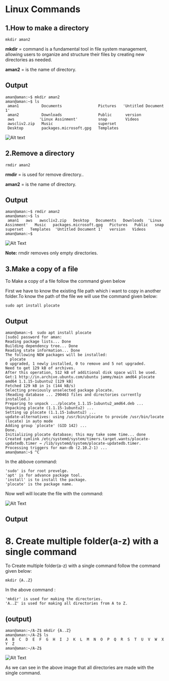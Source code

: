 # Linux Commands

## 1.How to make a directory


```
mkdir aman2
```

 **mkdir** = command is a fundamental tool in file system management, allowing users to organize and structure their files by creating new directories as needed.

 **aman2** = is the name of directory.

## Output

```
aman@aman:~$ mkdir aman2
aman@aman:~$ ls
 aman1          Documents                Pictures   'Untitled Document 1'
 aman2          Downloads                Public      version
 aws           'Linux Assinment'         snap        Videos
 awscliv2.zip   Music                    superset
 Desktop        packages.microsoft.gpg   Templates
``````
![Alt text](1.png)


## 2.Remove a directory

``````
rmdir aman2
``````
**rmdir** = is used for remove directory..

**aman2** = is the name of directory.

## Output 

``````
aman@aman:~$ rmdir aman2
aman@aman:~$ ls
 aman1   aws   awscliv2.zip   Desktop   Documents   Downloads  'Linux Assinment'   Music   packages.microsoft.gpg   Pictures   Public   snap   superset   Templates  'Untitled Document 1'   version   Videos
aman@aman:~$ 
``````

![Alt Text](2.png)


**Note:** rmdir removes only empty directories.

## 3.Make a copy of a file

To Make a copy of a file follow the command given below

First we have to know the existing file path which i want to copy in another folder.To know the path of the file we will use the command given below:

``````
sudo apt install plocate 
``````

## Output

``````
aman@aman:~$  sudo apt install plocate 
[sudo] password for aman: 
Reading package lists... Done
Building dependency tree... Done
Reading state information... Done
The following NEW packages will be installed:
  plocate
0 upgraded, 1 newly installed, 0 to remove and 5 not upgraded.
Need to get 129 kB of archives.
After this operation, 512 kB of additional disk space will be used.
Get:1 http://in.archive.ubuntu.com/ubuntu jammy/main amd64 plocate amd64 1.1.15-1ubuntu2 [129 kB]
Fetched 129 kB in 1s (144 kB/s)   
Selecting previously unselected package plocate.
(Reading database ... 290463 files and directories currently installed.)
Preparing to unpack .../plocate_1.1.15-1ubuntu2_amd64.deb ...
Unpacking plocate (1.1.15-1ubuntu2) ...
Setting up plocate (1.1.15-1ubuntu2) ...
update-alternatives: using /usr/bin/plocate to provide /usr/bin/locate (locate) in auto mode
Adding group `plocate' (GID 142) ...
Done.
Initializing plocate database; this may take some time... done
Created symlink /etc/systemd/system/timers.target.wants/plocate-updatedb.timer → /lib/systemd/system/plocate-updatedb.timer.
Processing triggers for man-db (2.10.2-1) ...
aman@aman:~$ ^C
``````

In the abbove command:

    'sudo' is for root prevelge.
    'apt' is for advance package tool.
    'install' is to install the package.
    'plocate' is the package name.

Now well will locate the file with the command:

![Alt Text](3.png)

## Output 




# 8. Create multiple folder(a-z) with a single command

To Create multiple folder(a-z) with a single command follow the command given below:

```
mkdir {A..Z}
``````

In the above command :

    'mkdir' is used for making the directories.
    'A..Z' is used for making all directories from A to Z.

## (output)

``````
aman@aman:~/A-Z$ mkdir {A..Z}
aman@aman:~/A-Z$ ls
A  B  C  D  E  F  G  H  I  J  K  L  M  N  O  P  Q  R  S  T  U  V  W  X  Y  Z
aman@aman:~/A-Z$ 
``````
![Alt Text](8.png)

As we can see in the above image that all directories are made with the single command.
